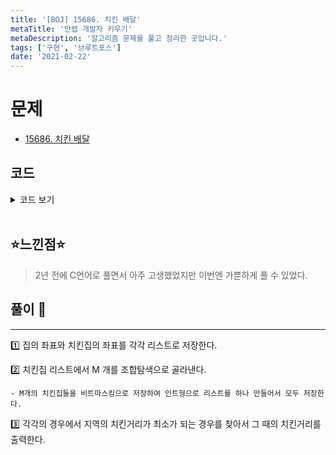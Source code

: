 ```yaml
---
title: '[BOJ] 15686. 치킨 배달'
metaTitle: '만렙 개발자 키우기'
metaDescription: '알고리즘 문제를 풀고 정리한 곳입니다.'
tags: ['구현', '브루트포스']
date: '2021-02-22'
---
```


# 문제
- [15686. 치킨 배달](https://www.acmicpc.net/problem/15686)

## 코드

<details><summary> 코드 보기 </summary>

``` java
import java.awt.Point;
import java.util.ArrayList;
import java.util.List;
import java.util.Scanner;

public class Q15686 {
    static int n, m, arr[][];
    static List <Point> home = new ArrayList<>();
    static List <Point> chicken = new ArrayList<>();
    static List <Integer> candidate = new ArrayList<>();

    public static void main(String[] args) {
        init();
        solution();
    }

    static void solution() {
        arrange(0, 0, 0);
        int ans = 987654321;
        for (int i = 0; i < candidate.size(); i++) {
            int stores = candidate.get(i);
            ans = Math.min(ans, calc(stores));
        }
        System.out.println(ans);
    }

    static int calc(int stores) {
        // 치킨집 좌표 구하기
        List<Point> storePos = new ArrayList<>();
        for (int i = 0; i < chicken.size(); i++) {
            if(((1 << i) & stores) > 0)
                storePos.add(chicken.get(i));
        }
        // 도시의 치킨 거리 구하기.
        int ret = 0;
        for (int i = 0; i < home.size(); i++) {
            Point here = home.get(i);
            // 한 집의 최소 치킨 거리 구하기
            int min = 987654321;
            for (Point there : storePos) {
                min = Math.min(min, getDist(here, there));
            }
            ret += min;
        }
        return ret;
    }

    static void arrange(int idx, int cnt, int cand) {
        if(cnt == m){
            candidate.add(cand);
            return;
        }
        if(idx >= chicken.size()) return;
        arrange(idx + 1, cnt + 1, cand | (1 << idx));
        arrange(idx + 1, cnt, cand);
    }

    static void init() {
        Scanner sc = new Scanner(System.in);
        n = sc.nextInt();
        m = sc.nextInt();
        arr = new int[n][n];
        for (int i = 0; i < n; i++) {
            for (int j = 0; j < n; j++) {
                arr[i][j] = sc.nextInt();
                if(arr[i][j] == 1) home.add(new Point(i, j));
                if(arr[i][j] == 2) chicken.add(new Point(i, j));
            }
        }
    }

    static int getDist(Point a, Point b){
        return Math.abs(a.x - b.x) + Math.abs(a.y - b.y);
    }
}
```
</details>

<br/>

## ⭐️느낀점⭐️
> 2년 전에 C언어로 풀면서 아주 고생했었지만 이번엔 가뿐하게 풀 수 있었다.

## 풀이 📣
<hr/>

1️⃣ 집의 좌표와 치킨집의 좌표를 각각 리스트로 저장한다.


2️⃣ 치킨집 리스트에서 M 개를 조합탐색으로 골라낸다.

    - M개의 치킨집들을 비트마스킹으로 저장하여 인트형으로 리스트를 하나 만들어서 모두 저장한다.


3️⃣ 각각의 경우에서 지역의 치킨거리가 최소가 되는 경우를 찾아서 그 때의 치킨거리를 출력한다.
